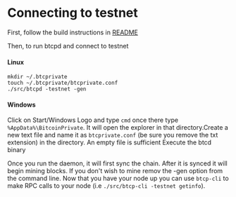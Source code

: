Connecting to testnet
==========================================================

First, follow the build instructions in [README](/README.md)

Then, to run btcpd and connect to testnet

#### Linux
```
mkdir ~/.btcprivate
touch ~/.btcprivate/btcprivate.conf
./src/btcpd -testnet -gen
```

#### Windows
Click on Start/Windows Logo and type `cmd` once there type `%AppData%\BitcoinPrivate`. It will open the explorer in that directory.Create a new text file and name it as `btcprivate.conf` (be sure you remove the txt extension) in the directory. An empty file is sufficient
Execute the btcd binary

Once you run the daemon, it will first sync the chain. After it is synced it will begin mining blocks. If you don't wish to mine remov the -gen option from the command line.
Now that you have your node up you can use `btcp-cli` to make RPC calls to your node (i.e `./src/btcp-cli -testnet getinfo`).
